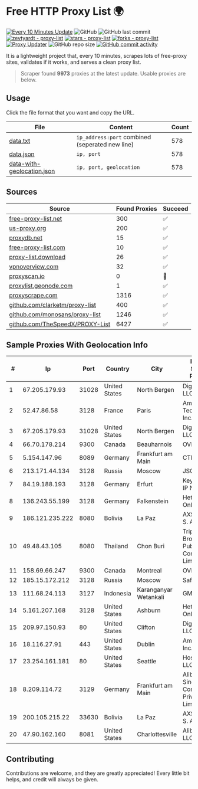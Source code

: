 
# Free HTTP Proxy List 🌍

[![Every 10 Minutes Update](https://github.com/mertguvencli/http-proxy-list/actions/workflows/main.yml/badge.svg?branch=main)](https://github.com/mertguvencli/http-proxy-list/actions/workflows/main.yml)
![GitHub](https://img.shields.io/github/license/mertguvencli/http-proxy-list)
![GitHub last commit](https://img.shields.io/github/last-commit/mertguvencli/http-proxy-list)
[![zevtyardt - proxy-list](https://img.shields.io/static/v1?label=zevtyardt&message=proxy-list&color=blue&logo=github)](https://github.com/zevtyardt/proxy-list "Go to GitHub repo")
[![stars - proxy-list](https://img.shields.io/github/stars/zevtyardt/proxy-list?style=social)](https://github.com/zevtyardt/proxy-list)
[![forks - proxy-list](https://img.shields.io/github/forks/zevtyardt/proxy-list?style=social)](https://github.com/zevtyardt/proxy-list)
[![Proxy Updater](https://github.com/zevtyardt/proxy-list/workflows/Proxy%20Updater/badge.svg)](https://github.com/zevtyardt/proxy-list/actions?query=workflow:"Proxy+Updater")
![GitHub repo size](https://img.shields.io/github/repo-size/zevtyardt/proxy-list)
[![GitHub commit activity](https://img.shields.io/github/commit-activity/m/zevtyardt/proxy-list?logo=commits)](https://github.com/zevtyardt/proxy-list/commits/main)

It is a lightweight project that, every 10 minutes, scrapes lots of free-proxy sites, validates if it works, and serves a clean proxy list.

> Scraper found **9973** proxies at the latest update. Usable proxies are below.

## Usage

Click the file format that you want and copy the URL.

|File|Content|Count|
|----|-------|-----|
|[data.txt](https://raw.githubusercontent.com/mertguvencli/http-proxy-list/main/proxy-list/data.txt)|`ip_address:port` combined (seperated new line)|578|
|[data.json](https://raw.githubusercontent.com/mertguvencli/http-proxy-list/main/proxy-list/data.json)|`ip, port`|578|
|[data-with-geolocation.json](https://raw.githubusercontent.com/mertguvencli/http-proxy-list/main/proxy-list/data-with-geolocation.json)|`ip, port, geolocation`|578|

## Sources

|Source|Found Proxies|Succeed|
|------|-------------|-------|
|[free-proxy-list.net](https://free-proxy-list.net)|300|✅|
|[us-proxy.org](https://www.us-proxy.org)|200|✅|
|[proxydb.net](http://proxydb.net)|15|✅|
|[free-proxy-list.com](https://free-proxy-list.com/?page=&port=&type%5B%5D=http&type%5B%5D=https&up_time=0&search=Search)|10|✅|
|[proxy-list.download](https://www.proxy-list.download/HTTP)|26|✅|
|[vpnoverview.com](https://vpnoverview.com/privacy/anonymous-browsing/free-proxy-servers)|32|✅|
|[proxyscan.io](https://www.proxyscan.io)|0|🚫|
|[proxylist.geonode.com](https://proxylist.geonode.com/api/proxy-list?limit=300&page=1&sort_by=lastChecked&sort_type=desc&protocols=http,https)|1|✅|
|[proxyscrape.com](https://api.proxyscrape.com/v2/?request=displayproxies&protocol=http&timeout=10000&country=all&ssl=all&anonymity=all)|1316|✅|
|[github.com/clarketm/proxy-list](https://raw.githubusercontent.com/clarketm/proxy-list/master/proxy-list-raw.txt)|400|✅|
|[github.com/monosans/proxy-list](https://raw.githubusercontent.com/monosans/proxy-list/main/proxies/http.txt)|1246|✅|
|[github.com/TheSpeedX/PROXY-List](https://raw.githubusercontent.com/TheSpeedX/PROXY-List/master/http.txt)|6427|✅|


## Sample Proxies With Geolocation Info

|#|Ip|Port|Country|City|Internet Service Provider|
|-|--|----|-------|----|-------------------------|
|1|67.205.179.93|31028|United States|North Bergen|DigitalOcean, LLC|
|2|52.47.86.58|3128|France|Paris|Amazon Technologies Inc.|
|3|67.205.179.93|31028|United States|North Bergen|DigitalOcean, LLC|
|4|66.70.178.214|9300|Canada|Beauharnois|OVH SAS|
|5|5.154.147.96|8089|Germany|Frankfurt am Main|CTE|
|6|213.171.44.134|3128|Russia|Moscow|JSC Comcor|
|7|84.19.188.193|3128|Germany|Erfurt|Keyweb AG IP Network|
|8|136.243.55.199|3128|Germany|Falkenstein|Hetzner Online GmbH|
|9|186.121.235.222|8080|Bolivia|La Paz|AXS Bolivia S. A.|
|10|49.48.43.105|8080|Thailand|Chon Buri|Triple T Broadband Public Company Limited|
|11|158.69.66.247|9300|Canada|Montreal|OVH SAS|
|12|185.15.172.212|3128|Russia|Moscow|SafeData LLC|
|13|111.68.24.113|3127|Indonesia|Karanganyar Wetankali|GMEDIA|
|14|5.161.207.168|3128|United States|Ashburn|Hetzner Online GmbH|
|15|209.97.150.93|80|United States|Clifton|DigitalOcean, LLC|
|16|18.116.27.91|443|United States|Dublin|Amazon.com, Inc.|
|17|23.254.161.181|80|United States|Seattle|Hostwinds LLC.|
|18|8.209.114.72|3129|Germany|Frankfurt am Main|Alibaba.com Singapore E-Commerce Private Limited|
|19|200.105.215.22|33630|Bolivia|La Paz|AXS Bolivia S. A.|
|20|47.90.162.160|8081|United States|Charlottesville|Alibaba.com LLC|



## Contributing

Contributions are welcome, and they are greatly appreciated! Every
little bit helps, and credit will always be given.

